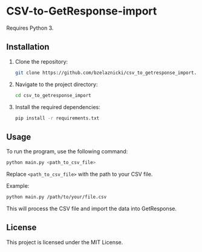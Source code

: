 # CSV-to-GetResponse-import

Requires Python 3.
## Installation

1. Clone the repository:
    ```sh
    git clone https://github.com/bzelaznicki/csv_to_getresponse_import.git
    ```
2. Navigate to the project directory:
    ```sh
    cd csv_to_getresponse_import
    ```
3. Install the required dependencies:
    ```sh
    pip install -r requirements.txt
    ```

## Usage

To run the program, use the following command:
```sh
python main.py <path_to_csv_file>
```

Replace `<path_to_csv_file>` with the path to your CSV file.

Example:
```sh
python main.py /path/to/your/file.csv
```

This will process the CSV file and import the data into GetResponse.

## License

This project is licensed under the MIT License.